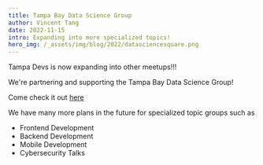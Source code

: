 ```yaml
---
title: Tampa Bay Data Science Group
author: Vincent Tang
date: 2022-11-15
intro: Expanding into more specialized topics!
hero_img: /_assets/img/blog/2022/datasciencesquare.png
---
```


Tampa Devs is now expanding into other meetups!!!

We're partnering and supporting the Tampa Bay Data Science Group!

Come check it out [here](https://www.meetup.com/data-scientists-tampa-bay/)

We have many more plans in the future for specialized topic groups such as

- Frontend Development
- Backend Development
- Mobile Development
- Cybersecurity Talks